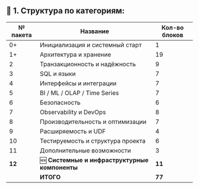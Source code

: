 ## 📁 1. **Структура по категориям**:

| № пакета | Название                                       | Кол-во блоков |
| -------- | ---------------------------------------------- | ------------- |
| 0+       | Инициализация и системный старт                | 1             |
| 1+       | Архитектура и хранение                         | 19            |
| 2        | Транзакционность и надёжность                  | 9             |
| 3        | SQL и языки                                    | 7             |
| 4        | Интерфейсы и интеграции                        | 7             |
| 5        | BI / ML / OLAP / Time Series                   | 7             |
| 6        | Безопасность                                   | 6             |
| 7        | Observability и DevOps                         | 8             |
| 8        | Производительность и оптимизации               | 7             |
| 9        | Расширяемость и UDF                            | 4             |
| 10       | Тестируемость и структура проекта              | 6             |
| 11       | Дополнительные возможности                     | 3             |
| **12**   | 🆕 **Системные и инфраструктурные компоненты** | **11**        |
|          | **ИТОГО**                                      | **77**        |
